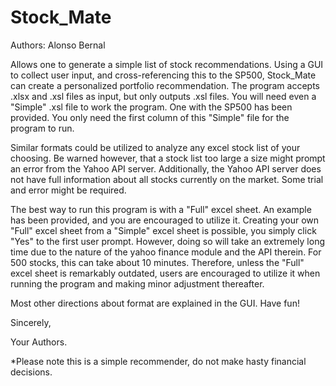 # Stock_Mate
Authors: Alonso Bernal

Allows one to generate a simple list of stock recommendations.
Using a GUI to collect user input, and cross-referencing this to the SP500, Stock_Mate can create a personalized portfolio recommendation.
The program accepts .xlsx and .xsl files as input, but only outputs .xsl files.
You will need even a "Simple" .xsl file to work the program. One with the SP500 has been provided.
You only need the first column of this "Simple" file for the program to run.

Similar formats could be utilized to analyze any excel stock list of your choosing.
Be warned however, that a stock list too large a size might prompt an error from the Yahoo API server.
Additionally, the Yahoo API server does not have full information about all stocks currently on the market.
Some trial and error might be required.

The best way to run this program is with a "Full" excel sheet. An example has been provided, and you are encouraged to utilize it.
Creating your own "Full" excel sheet from a "Simple" excel sheet is possible, you simply click "Yes" to the first user prompt.
However, doing so will take an extremely long time due to the nature of the yahoo finance module and the API therein.
For 500 stocks, this can take about 10 minutes.
Therefore, unless the "Full" excel sheet is remarkably outdated, users are encouraged to utilize it when running the program and making minor adjustment thereafter.

Most other directions about format are explained in the GUI.
Have fun!

Sincerely,

Your Authors.


*Please note this is a simple recommender, do not make hasty financial decisions.
